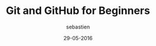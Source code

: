 ---
layout: video
title: "Git and GitHub for Beginners"
author: sebastien
date: 29-05-2016
youtube_slug: "Z9fIBT2NBGY"
labels:
  - workshop
pushed: true
thumbnail: 2016-05-29-workshop-github-for-beginners.jpg
description: "This is a workshop for complete beginners! You've heard about Git and GitHub and you know that's a hot topic right now for developers? You'd like to finally know what's a 'commit', a 'push' or a 'conflict'? Watch this!"
---